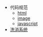 - 代码规范
    - [html](style/html)
    - [image](style/image)
    - [javascript](style/javascript)
- [洗消系统](project/system)